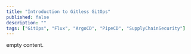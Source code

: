 ```yaml
---
title: "Introduction to Gitless GitOps"
published: false
description: ""
tags: ["GitOps", "Flux", "ArgoCD", "PipeCD", "SupplyChainSecurity"]
---
```


empty content.
